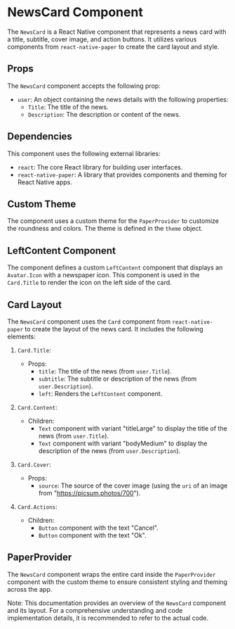 # NewsCard Component

The `NewsCard` is a React Native component that represents a news card with a title, subtitle, cover image, and action buttons. It utilizes various components from `react-native-paper` to create the card layout and style.

## Props

The `NewsCard` component accepts the following prop:

- `user`: An object containing the news details with the following properties:
  - `Title`: The title of the news.
  - `Description`: The description or content of the news.

## Dependencies

This component uses the following external libraries:

- `react`: The core React library for building user interfaces.
- `react-native-paper`: A library that provides components and theming for React Native apps.

## Custom Theme

The component uses a custom theme for the `PaperProvider` to customize the roundness and colors. The theme is defined in the `theme` object.

## LeftContent Component

The component defines a custom `LeftContent` component that displays an `Avatar.Icon` with a newspaper icon. This component is used in the `Card.Title` to render the icon on the left side of the card.

## Card Layout

The `NewsCard` component uses the `Card` component from `react-native-paper` to create the layout of the news card. It includes the following elements:

1. `Card.Title`:
   - Props:
     - `title`: The title of the news (from `user.Title`).
     - `subtitle`: The subtitle or description of the news (from `user.Description`).
     - `left`: Renders the `LeftContent` component.

2. `Card.Content`:
   - Children:
     - `Text` component with variant "titleLarge" to display the title of the news (from `user.Title`).
     - `Text` component with variant "bodyMedium" to display the description of the news (from `user.Description`).

3. `Card.Cover`:
   - Props:
     - `source`: The source of the cover image (using the `uri` of an image from "https://picsum.photos/700").

4. `Card.Actions`:
   - Children:
     - `Button` component with the text "Cancel".
     - `Button` component with the text "Ok".

## PaperProvider

The `NewsCard` component wraps the entire card inside the `PaperProvider` component with the custom theme to ensure consistent styling and theming across the app.

Note: This documentation provides an overview of the `NewsCard` component and its layout. For a comprehensive understanding and code implementation details, it is recommended to refer to the actual code.
